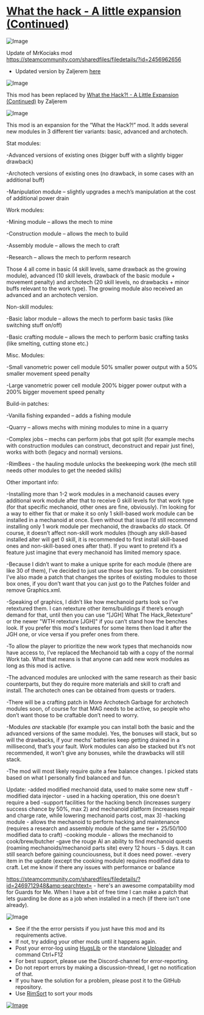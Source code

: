 # [What the hack - A little expansion (Continued)](https://steamcommunity.com/sharedfiles/filedetails/?id=2931976761)

![Image](https://i.imgur.com/buuPQel.png)

Update of MrKociaks mod
https://steamcommunity.com/sharedfiles/filedetails/?id=2456962656

- Updated version by Zaljerem [here](https://steamcommunity.com/sharedfiles/filedetails/?id=3400834754)

![Image](https://i.imgur.com/3npT60J.png)

This mod has been replaced by [What the Hack?! - A Little Expansion (Continued)](https://steamcommunity.com/sharedfiles/filedetails/?id=3400834754) by Zaljerem
	
![Image](https://i.imgur.com/Z4GOv8H.png)

This mod is an expansion for the “What the Hack?!” mod. It adds several new modules in 3 different tier variants: basic, advanced and archotech. 

Stat modules: 

-Advanced versions of existing ones (bigger buff with a slightly bigger drawback) 

-Archotech versions of existing ones (no drawback, in some cases with an additional buff) 

-Manipulation module – slightly upgrades a mech’s manipulation at the cost of additional power drain 

 

Work modules: 

-Mining module – allows the mech to mine 

-Construction module – allows the mech to build 

-Assembly module – allows the mech to craft 

-Research – allows the mech to perform research 

Those 4 all come in basic (4 skill levels, same drawback as the growing module), advanced (10 skill levels, drawback of the basic module + movement penalty) and archotech (20 skill levels, no drawbacks + minor buffs relevant to the work type). The growing module also received an advanced and an archotech version. 

 

Non-skill modules: 

-Basic labor module – allows the mech to perform basic tasks (like switching stuff on/off) 

-Basic crafting module – allows the mech to perform basic crafting tasks (like smelting, cutting stone etc.) 

Misc. Modules: 

-Small vanometric power cell module 50% smaller power output with a 50% smaller movement speed penalty 

-Large vanometric power cell module 200% bigger power output with a 200% bigger movement speed penalty 

 

Build-in patches: 

-Vanilla fishing expanded – adds a fishing module 

-Quarry – allows mechs with mining modules to mine in a quarry 

-Complex jobs – mechs can perform jobs that got split (for example mechs with construction modules can construct, deconstruct and repair just fine), works with both (legacy and normal) versions.

-RimBees - the hauling module unlocks the beekeeping work (the mech still needs other modules to get the needed skills) 

 

Other important info: 

-Installing more than 1-2 work modules in a mechanoid causes every additional work   module after that to receive 0 skill levels for that work type (for that specific mechanoid, other ones are fine, obviously). I’m looking for a way to either fix that or make it so only 1 skill-based work module can be installed in a mechanoid at once. Even without that issue I’d still recommend installing only 1 work module per mechanoid, the drawbacks *do* stack.  Of course, it doesn’t affect non-skill work modules (though any skill-based installed alter will get 0 skill, it is recommended to first install skill-based ones and non-skill-based ones after that).  If you want to pretend it’s a feature just imagine that every mechanoid has limited memory space.  

-Because I didn’t want to make a unique sprite for each module (there are like 30 of them), I’ve decided to just use those box sprites. To be consistent I’ve also made a patch that changes the sprites of existing modules to those box ones, if you don’t want that you can just go to the Patches folder and remove Graphics.xml. 

-Speaking of graphics, I didn’t like how mechanoid parts look so I’ve retextured them. I can retexture other items/buildings if there’s enough demand for that, until then you can use “[JGH] What The Hack_Retexture” or the newer "WTH retexture [JGH]" if you can’t stand how the benches look. If you prefer this mod's textures for some items then load it after the JGH one, or vice versa if you prefer ones from there. 

-To allow the player to prioritize the new work types that mechanoids now have access to, I’ve replaced the Mechanoid tab with a copy of the normal Work tab. What that means is that anyone can add new work modules as long as this mod is active. 

-The advanced modules are unlocked with the same research as their basic counterparts, but they do require more materials and skill to craft and install. The archotech ones can be obtained from quests or traders. 

-There will be a crafting patch in More Archotech Garbage for archotech modules soon, of course for that MAG needs to be active, so people who don’t want those to be craftable don’t need to worry. 

-Modules *are* stackable (for example you can install both the basic and the advanced versions of the same module). Yes, the bonuses will stack, but so will the drawbacks, if your mechs’ batteries keep getting drained in a millisecond, that’s your fault.  Work modules can also be stacked but it’s not recommended, it won’t give any bonuses, while the drawbacks will still stack.  

-The mod will most likely require quite a few balance changes. I picked stats based on what I personally find balanced and fun. 

Update:
-added modified mechanoid data, used to make some new stuff
-modified data injector - used in a hacking operation, this one doesn't require a bed
-support facilities for the hacking bench (increases surgery success chance by 50%, max 2) and mechanoid platform (increases repair and charge rate, while lowering mechanoid parts cost, max 3)
-hacking module - allows the mechanoid to perform hacking and maintenance (requires a research and assembly module of the same tier + 25/50/100 modified data to craft)
-cooking module - allows the mechanoid to cook/brew/butcher
-gave the rouge AI an ability to find mechanoid quests (roaming mechanoids/mechanoid parts site) every 12 hours - 5 days. It can still search before gaining counciousness, but it does need power.
-every item in the update (except the cooking module) requires modified data to craft. Let me know if there any issues with performance or balance 


https://steamcommunity.com/sharedfiles/filedetails/?id=2469712948&amp;searchtext=  - here's an awesome compatability mod for Guards for Me. When I have a bit of free time I can make a patch that lets guarding be done as a job when installed in a mech (if there isn't one already).
	
![Image](https://i.imgur.com/PwoNOj4.png)



-  See if the the error persists if you just have this mod and its requirements active.
-  If not, try adding your other mods until it happens again.
-  Post your error-log using [HugsLib](https://steamcommunity.com/workshop/filedetails/?id=818773962) or the standalone [Uploader](https://steamcommunity.com/sharedfiles/filedetails/?id=2873415404) and command Ctrl+F12
-  For best support, please use the Discord-channel for error-reporting.
-  Do not report errors by making a discussion-thread, I get no notification of that.
-  If you have the solution for a problem, please post it to the GitHub repository.
-  Use [RimSort](https://github.com/RimSort/RimSort/releases/latest) to sort your mods

 

[![Image](https://img.shields.io/github/v/release/emipa606/WhatTheHackALittleExpansion?label=latest%20version&style=plastic&color=9f1111&labelColor=black)](https://steamcommunity.com/sharedfiles/filedetails/changelog/2931976761)
